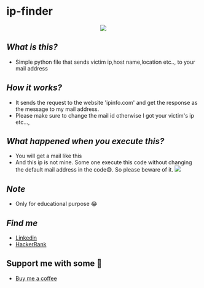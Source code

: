 # ip-finder

<p align="center">
  <img src="https://img.shields.io/badge/license-MIT-blue.svg">
</p>

## ***What is this?***
* Simple python file that sends victim ip,host name,location etc.., 
to your mail address

## ***How it works?***
* It sends the request to the website 'ipinfo.com' and get the 
response as the message to my mail address.
* Please make sure to change the mail id otherwise I got your
victim's ip etc...,

## ***What happened when you execute this?***
* You will get a mail like this
* And this ip is not mine. Some one execute this code without
changing the default mail address in the code😅. So please beware of it.
![](https://github.com/gowtham758550/ip-finder/blob/master/Demo/Screenshot_20200620-221209~2.png)

## ***Note***
* Only for educational purpose 😂

## ***Find me***
* [Linkedin](https://www.linkedin.com/in/gowtham-s-516433182) 
* [HackerRank](https://www.hackerrank.com/gowtham758550)

## Support me with some 💸
* [Buy me a coffee](https://www.buymeacoffee.com/gowtham758550) 




